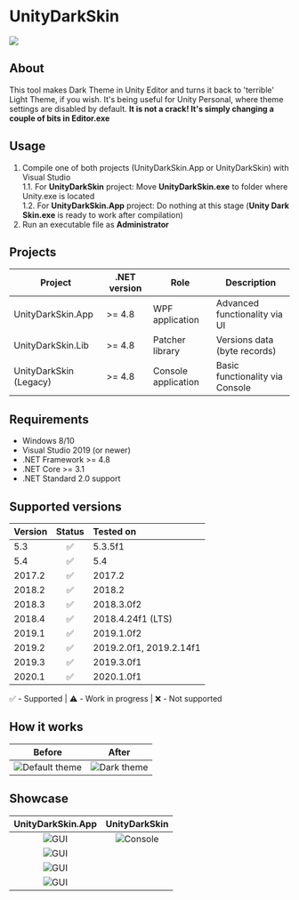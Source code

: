 # UnityDarkSkin

![](src/UnityDarkSkin/Icon.ico)

## About

This tool makes Dark Theme in Unity Editor and turns it back to 'terrible' Light Theme, if you wish. It's being useful for Unity Personal, where theme settings are disabled by default. **It is not a crack! It's simply changing a couple of bits in Editor.exe**

## Usage

1. Compile one of both projects (UnityDarkSkin.App or UnityDarkSkin) with Visual Studio<br>
1.1. For **UnityDarkSkin** project: Move **UnityDarkSkin.exe** to folder where Unity.exe is located<br>
1.2. For **UnityDarkSkin.App** project: Do nothing at this stage (**Unity Dark Skin.exe** is ready to work after compilation)<br>
2. Run an executable file as **Administrator**<br>

## Projects

| Project                | .NET version    | Role               |  Description                     |
| --- | --- | --- | --- |
| UnityDarkSkin.App      | >= 4.8          | WPF application    | Advanced functionality via UI    |
| UnityDarkSkin.Lib      | >= 4.8          | Patcher library    | Versions data (byte records)     |
| UnityDarkSkin (Legacy) | >= 4.8          | Console application| Basic functionality via Console  |

## Requirements

* Windows 8/10
* Visual Studio 2019 (or newer)
* .NET Framework >= 4.8
* .NET Core >= 3.1
* .NET Standard 2.0 support

## Supported versions

| Version | Status | Tested on |
| :--- | :---: | :--- |
| 5.3    | ✅ | 5.3.5f1    |
| 5.4    | ✅ | 5.4        |
| 2017.2 | ✅ | 2017.2     |
| 2018.2 | ✅ | 2018.2     |
| 2018.3 | ✅ | 2018.3.0f2 |
| 2018.4 | ✅ | 2018.4.24f1 (LTS) |
| 2019.1 | ✅ | 2019.1.0f2 |
| 2019.2 | ✅ | 2019.2.0f1, 2019.2.14f1 |
| 2019.3 | ✅ | 2019.3.0f1 |
| 2020.1 | ✅ | 2020.1.0f1 |

✅ - Supported | ⚠️ - Work in progress | ❌ - Not supported

## How it works

| Before | After |
| :---: | :---: |
| ![Default theme](Media/LightSkin.jpg) | ![Dark theme](Media/DarkSkin.jpg) |

## Showcase

| UnityDarkSkin.App | UnityDarkSkin |
| :---: | :---: |
| ![GUI](Media/gui_1.png) | ![Console](Media/console.png) |
| ![GUI](Media/gui_2.png) |  |
| ![GUI](Media/gui_3.png) |  |
| ![GUI](Media/gui_4.png) |  |


